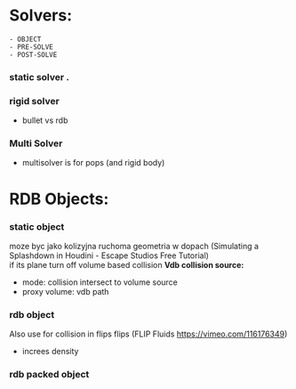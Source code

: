 # Solvers:   

```
- OBJECT
- PRE-SOLVE
- POST-SOLVE
```

### static solver . 

### rigid solver 
- bullet vs rdb   

### Multi Solver  
- multisolver is for pops (and rigid body)  

# RDB Objects:  

### static object 
moze byc jako kolizyjna ruchoma geometria w dopach (Simulating a Splashdown in Houdini - Escape Studios Free Tutorial)  
if its plane turn off volume based collision
**Vdb collision source:**
- mode: collision intersect to volume source 
- proxy volume: vdb path

### rdb object  
Also use for collision in flips  flips  (FLIP Fluids https://vimeo.com/116176349)
- increes density 

### rdb packed object  



